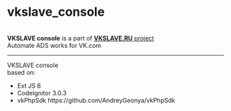 # vkslave_console
<br/>
<b>VKSLAVE console</b> is a part of <a href="http://vkslave.ru"><b>VKSLAVE.RU</b> project</a><br/>
Automate ADS works for VK.com <br/>
<hr/>
VKSLAVE console <br/>
based on: <br/>
<ul>
	<li>Ext JS 6  </li>
	<li>CodeIgnitor 3.0.3  </li>
	<li>vkPhpSdk    https://github.com/AndreyGeonya/vkPhpSdk </li>
</ul>

